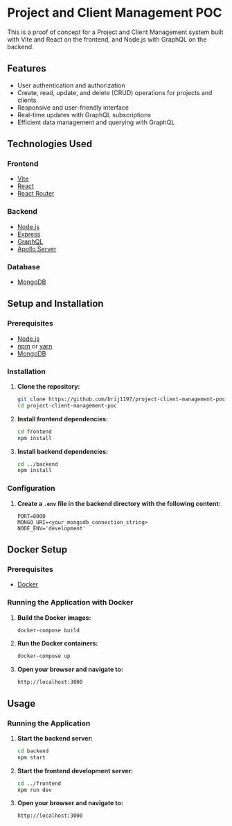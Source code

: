 
# Project and Client Management POC

This is a proof of concept for a Project and Client Management system built with Vite and React on the frontend, and Node.js with GraphQL on the backend.

## Features

- User authentication and authorization
- Create, read, update, and delete (CRUD) operations for projects and clients
- Responsive and user-friendly interface
- Real-time updates with GraphQL subscriptions
- Efficient data management and querying with GraphQL

## Technologies Used

### Frontend

- [Vite](https://vitejs.dev/)
- [React](https://reactjs.org/)
- [React Router](https://reactrouter.com/)

### Backend

- [Node.js](https://nodejs.org/)
- [Express](https://expressjs.com/)
- [GraphQL](https://graphql.org/)
- [Apollo Server](https://www.apollographql.com/docs/apollo-server/)

### Database

- [MongoDB](https://www.mongodb.com/)

## Setup and Installation

### Prerequisites

- [Node.js](https://nodejs.org/)
- [npm](https://www.npmjs.com/) or [yarn](https://yarnpkg.com/)
- [MongoDB](https://www.mongodb.com/)

### Installation

1. **Clone the repository:**

    ```sh
    git clone https://github.com/brij1197/project-client-management-poc.git
    cd project-client-management-poc
    ```

2. **Install frontend dependencies:**

    ```sh
    cd frontend
    npm install
    ```

3. **Install backend dependencies:**

    ```sh
    cd ../backend
    npm install
    ```

### Configuration

1. **Create a `.env` file in the backend directory with the following content:**

    ```env
    PORT=8000
    MONGO_URI=<your_mongodb_connection_string>
    NODE_ENV='development'
    ```

## Docker Setup

### Prerequisites

- [Docker](https://www.docker.com/)

### Running the Application with Docker

1. **Build the Docker images:**

    ```sh
    docker-compose build
    ```

2. **Run the Docker containers:**

    ```sh
    docker-compose up
    ```

3. **Open your browser and navigate to:**

    ```
    http://localhost:3000
    ```

## Usage

### Running the Application

1. **Start the backend server:**

    ```sh
    cd backend
    npm start
    ```

2. **Start the frontend development server:**

    ```sh
    cd ../frontend
    npm run dev
    ```

3. **Open your browser and navigate to:**

    ```
    http://localhost:3000
    ```
